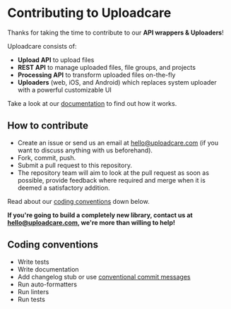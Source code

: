# Contributing to Uploadcare

Thanks for taking the time to contribute to our **API wrappers & Uploaders**!

Uploadcare consists of:
* **Upload API** to upload files
* **REST API** to manage uploaded files, file groups, and projects
* **Processing API** to transform uploaded files on-the-fly
* **Uploaders** (web, iOS, and Android) which replaces system uploader with a powerful customizable UI

Take a look at our [documentation](http://uploadcare.com/docs/) to find out how it works.

## How to contribute

* Create an issue or send us an email at hello@uploadcare.com (if you want to discuss anything with us beforehand).
* Fork, commit, push.
* Submit a pull request to this repository.
* The repository team will aim to look at the pull request as soon as possible, provide feedback where required and merge when it is deemed a satisfactory addition.

Read about our [coding conventions](#coding-conventions) down below.

**If you're going to build a completely new library, contact us at hello@uploadcare.com, we're more than willing to help!**

## Coding conventions

* Write tests
* Write documentation
* Add changelog stub or use [conventional commit messages](https://www.conventionalcommits.org/)
* Run auto-formatters
* Run linters
* Run tests
